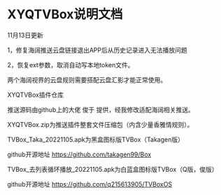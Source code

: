 # XYQTVBox说明文档

11月13日更新

 1，修复海阔推送云盘链接退出APP后从历史记录进入无法播放问题

 2，恢复ext参数，取消自动写本地token文件。

两个海阔视界的云盘规则需要搭配云盘汇影才能正常使用。

XYQTVBox插件仓库

推送源码由github上的大佬 俊于 提供，经我修改适配海阔相关推送。

XYQTVBox.zip为推送插件整套文件压缩包（内含少量香雅情规则）。

TVBox_Taka_20221105.apk为黑盒图标版TVBox（Takagen版）

github开源地址 https://github.com/takagen99/Box

TVBox_去列表循环播放_20221105.apk为白蓝盒图标版TVBox（Q版，俊版）

github开源地址 https://github.com/q215613905/TVBoxOS

